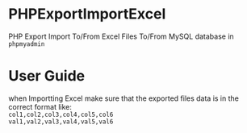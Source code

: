 # PHPExportImportExcel

PHP Export Import To/From Excel Files To/From MySQL database in `phpmyadmin`

# User Guide

when Importting Excel make sure that the exported files data is in the correct format like:<br/>
`col1,col2,col3,col4,col5,col6`<br/>
`val1,val2,val3,val4,val5,val6`

